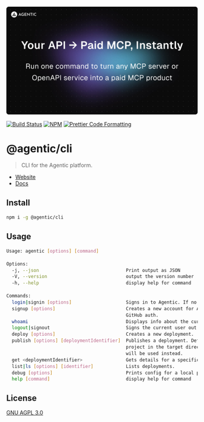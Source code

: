 <p align="center">
  <a href="https://agentic.so/publishing">
    <img alt="Agentic" src="/apps/web/public/agentic-publishing-social-image-dark-github.jpg" width="640">
  </a>
</p>

<p>
  <a href="https://github.com/transitive-bullshit/agentic/actions/workflows/main.yml"><img alt="Build Status" src="https://github.com/transitive-bullshit/agentic/actions/workflows/main.yml/badge.svg" /></a>
  <a href="https://www.npmjs.com/package/@agentic/cli"><img alt="NPM" src="https://img.shields.io/npm/v/@agentic/cli.svg" /></a>
  <a href="https://prettier.io"><img alt="Prettier Code Formatting" src="https://img.shields.io/badge/code_style-prettier-brightgreen.svg" /></a>
</p>

# @agentic/cli <!-- omit from toc -->

> CLI for the Agentic platform.

- [Website](https://agentic.so/publishing)
- [Docs](https://docs.agentic.so/publishing)

## Install

```bash
npm i -g @agentic/cli
```

## Usage

```sh
Usage: agentic [options] [command]

Options:
  -j, --json                                Print output as JSON
  -V, --version                             output the version number
  -h, --help                                display help for command

Commands:
  login|signin [options]                    Signs in to Agentic. If no credentials are provided, uses GitHub auth.
  signup [options]                          Creates a new account for Agentic. If no credentials are provided, uses
                                            GitHub auth.
  whoami                                    Displays info about the current user.
  logout|signout                            Signs the current user out.
  deploy [options]                          Creates a new deployment.
  publish [options] [deploymentIdentifier]  Publishes a deployment. Defaults to the most recent deployment for the
                                            project in the target directory. If a deployment identifier is provided, it
                                            will be used instead.
  get <deploymentIdentifier>                Gets details for a specific deployment.
  list|ls [options] [identifier]            Lists deployments.
  debug [options]                           Prints config for a local project.
  help [command]                            display help for command
```

## License

[GNU AGPL 3.0](https://choosealicense.com/licenses/agpl-3.0/)
